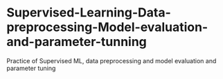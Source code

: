 # Supervised-Learning-Data-preprocessing-Model-evaluation-and-parameter-tunning
Practice of Supervised ML, data preprocessing and model evaluation and parameter tuning  
